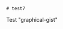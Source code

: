                                                                                                                                                                                                                                                                                                                                                                                                                                # test7
Test "graphical-gist"
